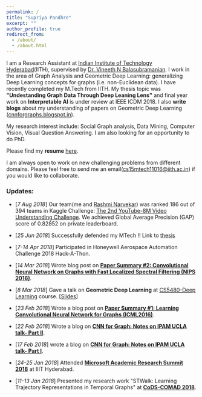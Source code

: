 ```yaml
---
permalink: /
title: "Supriya Pandhre"
excerpt: ""
author_profile: true
redirect_from: 
  - /about/
  - /about.html
---
```



I am a Research Assistant at [Indian Institute of Technology Hyderabad](http://iith.ac.in/)(IITH), supervised by [Dr. Vineeth N Balasubramanian](https://www.iith.ac.in/~vineethnb/index.html). I work in the area of Graph Analysis and Geometric Deep Learning: generalizing Deep Learning concepts for graphs (i.e. non-Euclidean data). I have recently completed my M.Tech from IITH. My thesis topic was **"Undestanding Graph Data Through Deep Leaning Lens"** and final year work on **Interpretable AI** is under review at IEEE ICDM 2018. I also **write blogs** about my understanding of papers on Geometric Deep Learning ([cnnforgraphs.blogspot.in](http://cnnforgraphs.blogspot.in/)). 

My research interest include: Social Graph analysis, Data Mining, Computer Vision, Visual Question Answering. I am also looking for an opportunity to do PhD.

Please find my **resume** [here](https://drive.google.com/file/d/1V2QWGcJWwZDCCvxkQXsxtbKPnMi-u-Q-/view?usp=sharing).

I am always open to work on new challenging problems from different domains. Please feel free to send me an email([cs15mtech11016@iith.ac.in](cs15mtech11016@iith.ac.in)) if you would like to collaborate.


### Updates:

* \[*7 Aug 2018*\] Our team(me and [Rashmi Narvekar](https://www.linkedin.com/in/rashmi-narvekar-262708110/)) was ranked 186 out of 394 teams in Kaggle Challenge: [The 2nd YouTube-8M Video Understanding Challenge](https://kaggle.com/c/youtube8m-2018). We achieved Global Average Precision (GAP) score of 0.82852 on private leaderboard.

* \[*25 Jun 2018*\] Successfully defended my MTech !! Link to [thesis](http://raiith.iith.ac.in/4093/1/Thesis_Mtech_CS_4093.pdf)

* \[*7-14 Apr 2018*\] Participated in Honeywell Aerospace Automation Challenge 2018 Hack-A-Thon.

* \[*14 Mar 2018*\] Wrote blog post on [**Paper Summary #2: Convolutional Neural Network on Graphs with Fast Localized Spectral Filtering (NIPS 2016)**](https://cnnforgraphs.blogspot.in/2018/03/paper-summary-2-convolutional-neural.html).

* \[*8 Mar 2018*\] Gave a talk on **Geometric Deep Learning** at [CS5480-Deep Learning](http://www.iith.ac.in/~vineethnb/teaching.html) course. \[[Slides](https://drive.google.com/file/d/1qHf_eVjcB3jKZdmKhmIy4xn6yugLb1oa/view?usp=sharing)\]

* \[*23 Feb 2018*\] Wrote a blog post on [**Paper Summary #1: Learning Convolutional Neural Network for Graphs (ICML2016)**](https://cnnforgraphs.blogspot.in/2018/02/paper-summary-1-learning-convolutional.html).

* \[*22 Feb 2018*\] Wrote a blog on [**CNN for Graph: Notes on IPAM UCLA talk- Part II**](https://cnnforgraphs.blogspot.in/2018/02/cnn-for-graph-notes-on-ipam-ucla-talk_22.html).

* \[*17 Feb 2018*\] wrote a blog on [**CNN for Graph: Notes on IPAM UCLA talk- Part I**](https://cnnforgraphs.blogspot.in/2018/02/cnn-for-graph-notes-on-ipam-ucla-talk.html).

* \[*24-25 Jan 2018*\] Attended [**Microsoft Academic Research Summit 2018**](https://www.microsoft.com/en-us/research/event/academic-research-summit-2018-a-future-with-ai/) at IIIT Hyderabad.

* \[*11-13 Jan 2018*\] Presented my research work "STWalk: Learning Trajectory Representations in Temporal Graphs" at [**CoDS-COMAD 2018**](http://cods-comad.in/2018/index.html).

